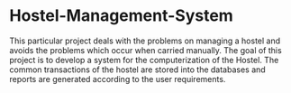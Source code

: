 # Hostel-Management-System
This particular project deals with the problems on managing a hostel and avoids the problems which occur when carried manually. The goal of this project is to develop a system for the computerization of the Hostel. The common transactions of the hostel are stored into the databases and reports are generated according to the user requirements. 
